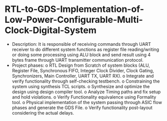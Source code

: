 # RTL-to-GDS-Implementation-of-Low-Power-Configurable-Multi-Clock-Digital-System

- Description: It is responsible of receiving commands through UART receiver to do different system functions as register file reading/writing or doing some processing using ALU block and send result using 4 bytes frame through UART transmitter communication protocol.
- Project phases:
o	RTL Design from Scratch of system blocks (ALU, Register File, Synchronous FIFO, Integer Clock Divider, Clock Gating, Synchronizers, Main Controller, UART TX, UART RX).
o	Integrate and verify functionality through self-checking testbench.
o	Constraining the system using synthesis TCL scripts.
o	Synthesize and optimize the design using design compiler tool.
o	Analyze Timing paths and fix setup and hold violations.
o	Verify Functionality equivalence using Formality tool.
o	Physical implementation of the system passing through ASIC flow phases and generate the GDS File.
o	Verify functionality post-layout considering the actual delays.
